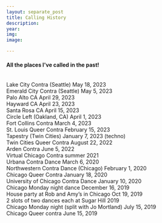 ```yaml
---
layout: separate_post
title: Calling History
description:
year:
img:
image:

---
```



<h4 class="post-description">All the places I've called in the past!</h4>
<br/>
Lake City Contra (Seattle) May 18, 2023
<br/>
Emerald City Contra (Seattle) May 5, 2023
<br/>
Palo Alto CA April 29, 2023
<br/>
Hayward CA April 23, 2023
<br/>
Santa Rosa CA April 15, 2023
<br/>
Circle Left (Oakland, CA) April 1, 2023
<br/>
Fort Collins Contra March 4, 2023
<br/>
St. Louis Queer Contra February 15, 2023
<br/>
Tapestry (Twin Cities) January 7, 2023 (techno)
<br/>
Twin Cities Queer Contra August 22, 2022
<br/>
Arden Contra June 5, 2022
<br/>
Virtual Chicago Contra summer 2021
<br/>
Urbana Contra Dance March 6, 2020
<br/>
Northwestern Contra Dance (Chicago) February 1, 2020
<br/>
Chicago Queer Contra January 18, 2020
<br/>
University of Chicago Contra Dance January 10, 2020
<br/>
Chicago Monday night dance December 16, 2019
<br/>
House party at Rob and Amy’s in Chicago Oct 19, 2019
<br/>
2 slots of two dances each at Sugar Hill 2019
<br/>
Chicago Monday night (split with Jo Mortland) July 15, 2019
<br/>
Chicago Queer contra June 15, 2019
